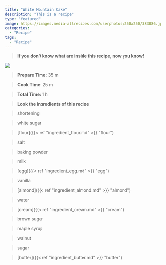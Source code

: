 ```yaml
---
title: "White Mountain Cake"
description: "This is a recipe"
type: "featured"
image: https://images.media-allrecipes.com/userphotos/250x250/383086.jpg
categories: 
  - "Recipe"
tags: 
  - "Recipe"
---
```



>**If you don't know what are inside this recipe, now you know!**

![](../images/Recipes-Banner.jpg)
> **Prepare Time:** 35 m


> **Cook Time:** 25 m


> **Total Time:** 1 h

> **Look the ingredients of this recipe**

> shortening

> white sugar

> [flour]({{< ref "ingredient_flour.md" >}} "flour")

> salt

> baking powder

> milk

> [egg]({{< ref "ingredient_egg.md" >}} "egg")

> vanilla

> [almond]({{< ref "ingredient_almond.md" >}} "almond")

> water

> [cream]({{< ref "ingredient_cream.md" >}} "cream")

> brown sugar

> maple syrup

> walnut

> sugar

> [butter]({{< ref "ingredient_butter.md" >}} "butter")

